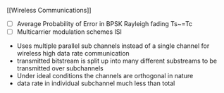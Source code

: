 [[Wireless Communications]]

- [ ] Average Probability of Error in BPSK Rayleigh fading Ts~=Tc
- [ ] Multicarrier modulation schemes ISI
- Uses multiple parallel sub channels instead of a single channel for wireless high data rate communication
- transmitted bitstream is split up into many different substreams to be transmitted over subchannels 
- Under ideal conditions the channels are orthogonal in nature
- data rate in individual subchannel much less than total

